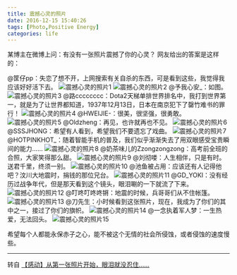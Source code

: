 ```yaml
---
title: 震撼心灵的照片
date: 2016-12-15 15:40:26
tags: [Photo,Positive Energy]
categories: life
---
```

某博主在微博上问：有没有一张照片震撼了你的心灵？
网友给出的答案是这样的：
<!--more-->
@筐仔pp：失恋了想不开，上网搜索有关自杀的东西，可是看到这些，我觉得我应该好好活下去。
![震撼心灵的照片1](http://ofolh8dcq.bkt.clouddn.com/%E9%9C%87%E6%92%BC%E5%BF%83%E7%81%B5%E7%9A%84%E7%85%A7%E7%89%871.jpeg)
![震撼心灵的照片2](http://ofolh8dcq.bkt.clouddn.com/%E9%9C%87%E6%92%BC%E5%BF%83%E7%81%B5%E7%9A%84%E7%85%A7%E7%89%872.jpeg)
@予我心安\_：如图。
![震撼心灵的照片3](http://ofolh8dcq.bkt.clouddn.com/%E9%9C%87%E6%92%BC%E5%BF%83%E7%81%B5%E7%9A%84%E7%85%A7%E7%89%873.jpeg)
@路cccccccc：Dota2天梯单排世界排名中，我打到世界第一，就是为了让世界都知道，1937年12月13日，日本在南京犯下了罄竹难书的罪行！
![震撼心灵的照片4](http://ofolh8dcq.bkt.clouddn.com/%E9%9C%87%E6%92%BC%E5%BF%83%E7%81%B5%E7%9A%84%E7%85%A7%E7%89%874.jpeg)
@HWEIJIE-：很美，很坚强，很勇敢。
![震撼心灵的照片5](http://ofolh8dcq.bkt.clouddn.com/%E9%9C%87%E6%92%BC%E5%BF%83%E7%81%B5%E7%9A%84%E7%85%A7%E7%89%875.jpeg)
@Oldzheng：再见，也许就再也不见。
![震撼心灵的照片6](http://ofolh8dcq.bkt.clouddn.com/%E9%9C%87%E6%92%BC%E5%BF%83%E7%81%B5%E7%9A%84%E7%85%A7%E7%89%876.jpeg)
@SSSJHONG：希望有人看到，希望我们不要遗忘了戏曲。
![震撼心灵的照片7](http://ofolh8dcq.bkt.clouddn.com/%E9%9C%87%E6%92%BC%E5%BF%83%E7%81%B5%E7%9A%84%E7%85%A7%E7%89%877.jpeg)
@HOTPINKHOT\_：随着智能手机的普及，我们似乎渐渐失去了用双眼感受宝贵瞬间的能力......
![震撼心灵的照片8](http://ofolh8dcq.bkt.clouddn.com/%E9%9C%87%E6%92%BC%E5%BF%83%E7%81%B5%E7%9A%84%E7%85%A7%E7%89%878.jpeg)
@奶茶味儿的Zzongzongzong：高考前全班的合照，大家笑得那么甜。
![震撼心灵的照片9](http://ofolh8dcq.bkt.clouddn.com/%E9%9C%87%E6%92%BC%E5%BF%83%E7%81%B5%E7%9A%84%E7%85%A7%E7%89%879.jpeg)
@刘彻喽：人生相伴，只是有时。送君千里，终须一别。
![震撼心灵的照片10](http://ofolh8dcq.bkt.clouddn.com/%E9%9C%87%E6%92%BC%E5%BF%83%E7%81%B5%E7%9A%84%E7%85%A7%E7%89%8710.jpeg)
@池鱼被占用：应该还有人记得他吧？汶川大地震时，捐钱的那位兄台。
![震撼心灵的照片11](http://ofolh8dcq.bkt.clouddn.com/%E9%9C%87%E6%92%BC%E5%BF%83%E7%81%B5%E7%9A%84%E7%85%A7%E7%89%8711.jpeg)
@GD\_YOKI：没有经历过战争年代，但是那天看到这个镜头，眼泪唰的一下就流了下来。
![震撼心灵的照片12](http://ofolh8dcq.bkt.clouddn.com/%E9%9C%87%E6%92%BC%E5%BF%83%E7%81%B5%E7%9A%84%E7%85%A7%E7%89%8712.jpeg)
@叮咚叮咚咚锵：地震的时候，兵哥哥们从不住帐篷。
![震撼心灵的照片13](http://ofolh8dcq.bkt.clouddn.com/%E9%9C%87%E6%92%BC%E5%BF%83%E7%81%B5%E7%9A%84%E7%85%A7%E7%89%8713.jpeg)
@刀先生：小时候看到这张照片，现在，我成为了你们的其中之一，接过了你们的旗帜。
![震撼心灵的照片14](http://ofolh8dcq.bkt.clouddn.com/%E9%9C%87%E6%92%BC%E5%BF%83%E7%81%B5%E7%9A%84%E7%85%A7%E7%89%8714.jpeg)
@一念执着军人梦：一生热爱，无法回头。
![震撼心灵的照片15](http://ofolh8dcq.bkt.clouddn.com/%E9%9C%87%E6%92%BC%E5%BF%83%E7%81%B5%E7%9A%84%E7%85%A7%E7%89%8715.jpeg)

希望每个人都能永保赤子之心，能不被这个无情的社会所侵蚀，或者侵蚀的速度慢些。

---------------------
转自 [【感动】从第一张照片开始，眼泪就没忍住......](http://learning.sohu.com/20161214/n475877596.shtml)

